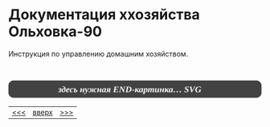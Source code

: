 <div class="navi"><nav id="navi"><!-- js --></nav></div>

# Документация ххозяйства Ольховка-90

Инструкция по управлению домашним хозяйством.

<br>

<span id="az2-img-2" class="img" onclick="imgResize()">![img](assets/svg/000-end.svg)</span>

||||
|:---|:---:|---:|
[<<<](readme.md)|[вверх](#)|[>>>](contacts.md)

<script src="assets/js/navi.js"></script>